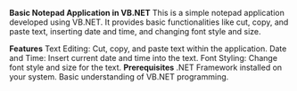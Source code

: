 **Basic Notepad Application in VB.NET**
This is a simple notepad application developed using VB.NET. It provides basic functionalities like cut, copy, and paste text, inserting date and time, and changing font style and size.

**Features**
Text Editing: Cut, copy, and paste text within the application.
Date and Time: Insert current date and time into the text.
Font Styling: Change font style and size for the text.
**Prerequisites**
.NET Framework installed on your system.
Basic understanding of VB.NET programming.
